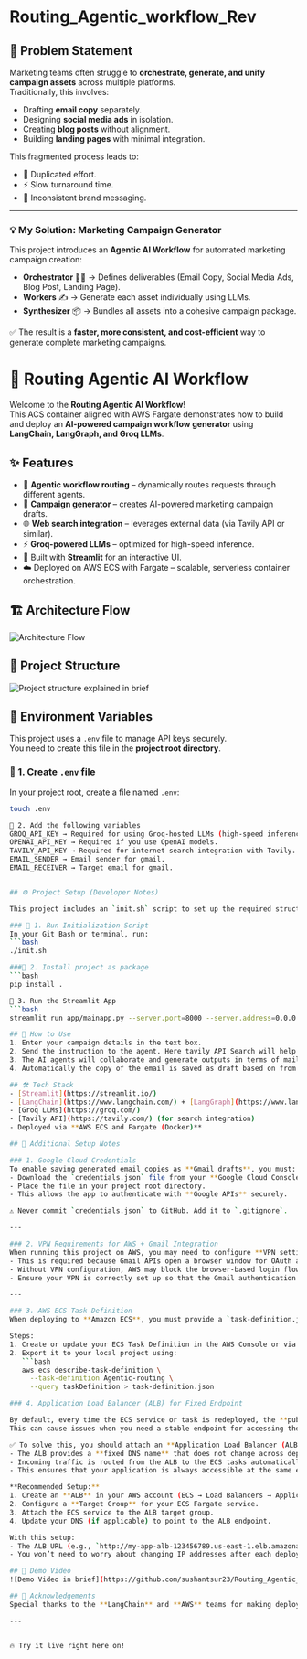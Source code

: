 # Routing_Agentic_workflow_Rev

## 📝 Problem Statement

Marketing teams often struggle to **orchestrate, generate, and unify campaign assets** across multiple platforms.  
Traditionally, this involves:
- Drafting **email copy** separately.
- Designing **social media ads** in isolation.
- Creating **blog posts** without alignment.
- Building **landing pages** with minimal integration.

This fragmented process leads to:
- 🔄 Duplicated effort.  
- ⚡ Slow turnaround time.  
- 🎯 Inconsistent brand messaging.  

---

### 💡 My Solution: Marketing Campaign Generator

This project introduces an **Agentic AI Workflow** for automated marketing campaign creation:

- **Orchestrator** 🧑‍💼 → Defines deliverables (Email Copy, Social Media Ads, Blog Post, Landing Page).  
- **Workers** ✍️ → Generate each asset individually using LLMs.  
- **Synthesizer** 📦 → Bundles all assets into a cohesive campaign package.  

✅ The result is a **faster, more consistent, and cost-efficient** way to generate complete marketing campaigns.

# 🚀 Routing Agentic AI Workflow

Welcome to the **Routing Agentic AI Workflow**!  
This ACS container aligned with AWS Fargate demonstrates how to build and deploy an **AI-powered campaign workflow generator** using **LangChain, LangGraph, and Groq LLMs**.  

## ✨ Features
- 🔗 **Agentic workflow routing** – dynamically routes requests through different agents.  
- 📧 **Campaign generator** – creates AI-powered marketing campaign drafts.  
- 🌐 **Web search integration** – leverages external data (via Tavily API or similar).  
- ⚡ **Groq-powered LLMs** – optimized for high-speed inference.  
- 🎨 Built with **Streamlit** for an interactive UI.
- ☁️ Deployed on AWS ECS with Fargate – scalable, serverless container orchestration.

## 🏗️ Architecture Flow

![Architecture Flow](https://github.com/sushantsur23/Routing_Agentic_workflow_Rev/blob/3cc1736ef2b79843da7e3491eb3d1a528991a9da/graphs/campaign_workflow.jpg)

## 📂 Project Structure
![Project structure explained in brief](https://github.com/sushantsur23/Routing_Agentic_workflow_Rev/blob/3cc1736ef2b79843da7e3491eb3d1a528991a9da/graphs/project_structure.png)

## 🔑 Environment Variables

This project uses a `.env` file to manage API keys securely.  
You need to create this file in the **project root directory**.

### 🔹 1. Create `.env` file
In your project root, create a file named `.env`:

```bash
touch .env

🔹 2. Add the following variables
GROQ_API_KEY → Required for using Groq-hosted LLMs (high-speed inference).
OPENAI_API_KEY → Required if you use OpenAI models.
TAVILY_API_KEY → Required for internet search integration with Tavily.
EMAIL_SENDER → Email sender for gmail.
EMAIL_RECEIVER → Target email for gmail.


## ⚙️ Project Setup (Developer Notes)

This project includes an `init.sh` script to set up the required structure and dependencies.

### 🔹 1. Run Initialization Script
In your Git Bash or terminal, run:
```bash
./init.sh

###🔹 2. Install project as package
```bash 
pip install .

🔹 3. Run the Streamlit App
```bash
streamlit run app/mainapp.py --server.port=8000 --server.address=0.0.0.0

## 🚀 How to Use
1. Enter your campaign details in the text box.  
2. Send the instruction to the agent. Here tavily API Search will help to get the bees information from the web search. 
3. The AI agents will collaborate and generate outputs in terms of mail to be sent, markeing to be done across channels, landing page example.  
4. Automatically the copy of the email is saved as draft based on from and to sender as updaed.  

## 🛠️ Tech Stack
- [Streamlit](https://streamlit.io/)  
- [LangChain](https://www.langchain.com/) + [LangGraph](https://www.langchain.com/langgraph)  
- [Groq LLMs](https://groq.com/)  
- [Tavily API](https://tavily.com/) (for search integration)  
- Deployed via **AWS ECS and Fargate (Docker)**  

## 🔐 Additional Setup Notes

### 1. Google Cloud Credentials
To enable saving generated email copies as **Gmail drafts**, you must:
- Download the `credentials.json` file from your **Google Cloud Console** (OAuth Client ID).
- Place the file in your project root directory.
- This allows the app to authenticate with **Google APIs** securely.

⚠️ Never commit `credentials.json` to GitHub. Add it to `.gitignore`.

---

### 2. VPN Requirements for AWS + Gmail Integration
When running this project on AWS, you may need to configure **VPN settings**.  
- This is required because Gmail APIs open a browser window for OAuth authentication.  
- Without VPN configuration, AWS may block the browser-based login flow.  
- Ensure your VPN is correctly set up so that the Gmail authentication screen can load and let you save drafts.

---

### 3. AWS ECS Task Definition
When deploying to **Amazon ECS**, you must provide a `task-definition.json` file.  

Steps:
1. Create or update your ECS Task Definition in the AWS Console or via CLI.  
2. Export it to your local project using:  
   ```bash
   aws ecs describe-task-definition \
     --task-definition Agentic-routing \
     --query taskDefinition > task-definition.json

### 4. Application Load Balancer (ALB) for Fixed Endpoint

By default, every time the ECS service or task is redeployed, the **public IP address** of the running container may change.  
This can cause issues when you need a stable endpoint for accessing the app.

✅ To solve this, you should attach an **Application Load Balancer (ALB)** in front of your ECS Fargate service:
- The ALB provides a **fixed DNS name** that does not change across deployments.  
- Incoming traffic is routed from the ALB to the ECS tasks automatically.  
- This ensures that your application is always accessible at the same endpoint, even if containers restart or move between nodes.

**Recommended Setup:**
1. Create an **ALB** in your AWS account (ECS → Load Balancers → Application Load Balancer).  
2. Configure a **Target Group** for your ECS Fargate service.  
3. Attach the ECS service to the ALB target group.  
4. Update your DNS (if applicable) to point to the ALB endpoint.  

With this setup:
- The ALB URL (e.g., `http://my-app-alb-123456789.us-east-1.elb.amazonaws.com`) will remain constant.  
- You won’t need to worry about changing IP addresses after each deployment.

## 📂 Demo Video
![Demo Video in brief](https://github.com/sushantsur23/Routing_Agentic_workflow/blob/7ae42e00a7103dadeaade2a4aaa9055ee25e1b45/graphs/Final%20Video.mp4)

## 🙌 Acknowledgements
Special thanks to the **LangChain** and **AWS** teams for making deployment accessible.  

---


🔥 Try it live right here on!  

